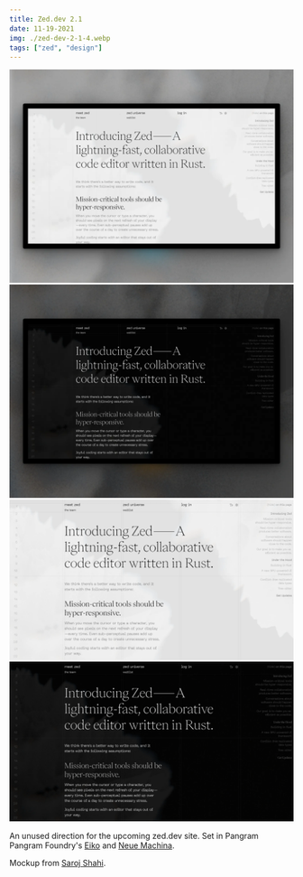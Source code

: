 ```yaml
---
title: Zed.dev 2.1
date: 11-19-2021
img: ./zed-dev-2-1-4.webp
tags: ["zed", "design"]
---
```


![](./zed-dev-2-1-3.webp)
![](./zed-dev-2-1-2.webp)
![](./zed-dev-2-1-4.webp)
![](./zed-dev-2-1-1.webp)

An unused direction for the upcoming zed.dev site. Set in Pangram Pangram Foundry's [Eiko](https://pangrampangram.com/products/eiko) and [Neue Machina](https://pangrampangram.com/products/neue-machina).

Mockup from [Saroj Shahi](https://www.figma.com/community/file/809427873229067389/TV-Mockup).
